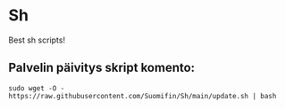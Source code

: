# Sh
Best sh scripts!

## Palvelin päivitys skript komento:

```
sudo wget -O - https://raw.githubusercontent.com/Suomifin/Sh/main/update.sh | bash
```

